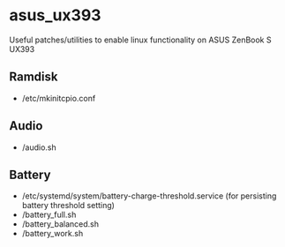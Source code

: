 # asus_ux393
Useful patches/utilities to enable linux functionality on ASUS ZenBook S UX393

## Ramdisk
* /etc/mkinitcpio.conf

## Audio
* /audio.sh

## Battery
* /etc/systemd/system/battery-charge-threshold.service (for persisting battery threshold setting)
* /battery_full.sh
* /battery_balanced.sh
* /battery_work.sh
